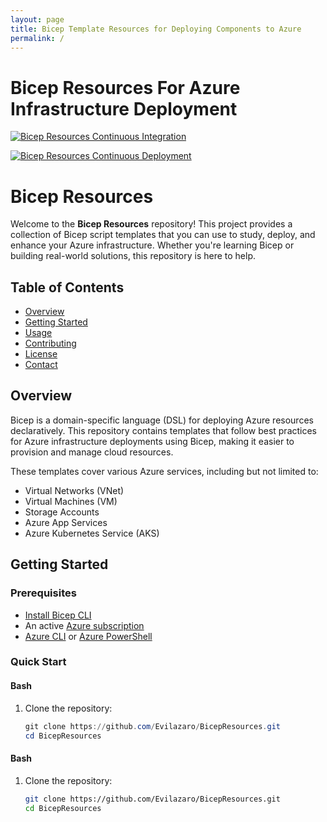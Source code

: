 ```yaml
---
layout: page
title: Bicep Template Resources for Deploying Components to Azure
permalink: /
---
```


# Bicep Resources For Azure Infrastructure Deployment

[![Bicep Resources Continuous Integration](https://github.com/Evilazaro/BicepResources/actions/workflows/bicepResourcesCI.yaml/badge.svg)](https://github.com/Evilazaro/BicepResources/actions/workflows/bicepResourcesCI.yaml)

[![Bicep Resources Continuous Deployment](https://github.com/Evilazaro/BicepResources/actions/workflows/bicepResourcesCD.yaml/badge.svg)](https://github.com/Evilazaro/BicepResources/actions/workflows/bicepResourcesCD.yaml)

# Bicep Resources

Welcome to the **Bicep Resources** repository! This project provides a collection of Bicep script templates that you can use to study, deploy, and enhance your Azure infrastructure. Whether you're learning Bicep or building real-world solutions, this repository is here to help.

## Table of Contents

- [Overview](#overview)
- [Getting Started](#getting-started)
- [Usage](#usage)
- [Contributing](#contributing)
- [License](#license)
- [Contact](#contact)

## Overview

Bicep is a domain-specific language (DSL) for deploying Azure resources declaratively. This repository contains templates that follow best practices for Azure infrastructure deployments using Bicep, making it easier to provision and manage cloud resources.

These templates cover various Azure services, including but not limited to:
- Virtual Networks (VNet)
- Virtual Machines (VM)
- Storage Accounts
- Azure App Services
- Azure Kubernetes Service (AKS)

## Getting Started

### Prerequisites

- [Install Bicep CLI](https://docs.microsoft.com/en-us/azure/azure-resource-manager/bicep/install)
- An active [Azure subscription](https://azure.microsoft.com/en-us/free/)
- [Azure CLI](https://docs.microsoft.com/en-us/cli/azure/install-azure-cli) or [Azure PowerShell](https://docs.microsoft.com/en-us/powershell/azure/new-azureps-module-az)

### Quick Start

#### Bash

1. Clone the repository:
   ```powershell
   git clone https://github.com/Evilazaro/BicepResources.git
   cd BicepResources
   ```
#### Bash

1. Clone the repository:
   ```bash
   git clone https://github.com/Evilazaro/BicepResources.git
   cd BicepResources
   ```